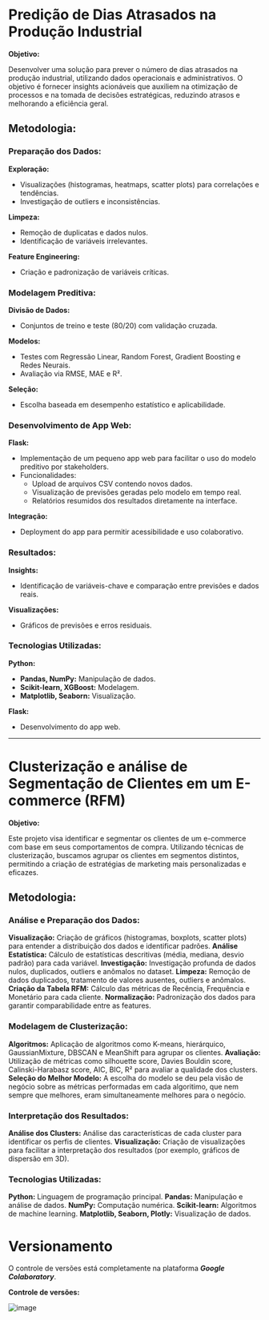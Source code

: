 # Predição de Dias Atrasados na Produção Industrial

**Objetivo:**

Desenvolver uma solução para prever o número de dias atrasados na produção industrial, utilizando dados operacionais e administrativos. O objetivo é fornecer insights acionáveis que auxiliem na otimização de processos e na tomada de decisões estratégicas, reduzindo atrasos e melhorando a eficiência geral.

## Metodologia:

### **Preparação dos Dados:**

**Exploração:**

- Visualizações (histogramas, heatmaps, scatter plots) para correlações e tendências.
- Investigação de outliers e inconsistências.

**Limpeza:**

- Remoção de duplicatas e dados nulos.
- Identificação de variáveis irrelevantes.

**Feature Engineering:**

- Criação e padronização de variáveis críticas.

### **Modelagem Preditiva:**

**Divisão de Dados:**

- Conjuntos de treino e teste (80/20) com validação cruzada.

**Modelos:**

- Testes com Regressão Linear, Random Forest, Gradient Boosting e Redes Neurais.
- Avaliação via RMSE, MAE e R².

**Seleção:**

- Escolha baseada em desempenho estatístico e aplicabilidade.

### **Desenvolvimento de App Web:**

**Flask:**

- Implementação de um pequeno app web para facilitar o uso do modelo preditivo por stakeholders.
- Funcionalidades:
  - Upload de arquivos CSV contendo novos dados.
  - Visualização de previsões geradas pelo modelo em tempo real.
  - Relatórios resumidos dos resultados diretamente na interface.

**Integração:**

- Deployment do app para permitir acessibilidade e uso colaborativo.

### **Resultados:**

**Insights:**

- Identificação de variáveis-chave e comparação entre previsões e dados reais.

**Visualizações:**

- Gráficos de previsões e erros residuais.

### Tecnologias Utilizadas:

**Python:**

- **Pandas, NumPy:** Manipulação de dados.
- **Scikit-learn, XGBoost:** Modelagem.
- **Matplotlib, Seaborn:** Visualização.

**Flask:**

- Desenvolvimento do app web.

---


# Clusterização e análise de Segmentação de Clientes em um E-commerce (RFM)

**Objetivo:**

Este projeto visa identificar e segmentar os clientes de um e-commerce com base em seus comportamentos de compra. Utilizando técnicas de clusterização, buscamos agrupar os clientes em segmentos distintos, permitindo a criação de estratégias de marketing mais personalizadas e eficazes.

## Metodologia:

### **Análise e Preparação dos Dados:**

**Visualização:** Criação de gráficos (histogramas, boxplots, scatter plots) para entender a distribuição dos dados e identificar padrões.
**Análise Estatística:** Cálculo de estatísticas descritivas (média, mediana, desvio padrão) para cada variável.
**Investigação:** Investigação profunda de dados nulos, duplicados, outliers e anômalos no dataset.
**Limpeza:** Remoção de dados duplicados, tratamento de valores ausentes, outliers e anômalos.
**Criação da Tabela RFM:** Cálculo das métricas de Recência, Frequência e Monetário para cada cliente.
**Normalização:** Padronização dos dados para garantir comparabilidade entre as features.

### **Modelagem de Clusterização:**

**Algoritmos:** Aplicação de algoritmos como K-means, hierárquico, GaussianMixture, DBSCAN e MeanShift para agrupar os clientes.
**Avaliação:** Utilização de métricas como silhouette score, Davies Bouldin score, Calinski-Harabasz score, AIC, BIC, R² para avaliar a qualidade dos clusters.
**Seleção do Melhor Modelo:** A escolha do modelo se deu pela visão de negócio sobre as métricas performadas em cada algoritimo, que nem sempre que melhores, eram simultaneamente melhores para o negócio.

### **Interpretação dos Resultados:**

**Análise dos Clusters:** Análise das características de cada cluster para identificar os perfis de clientes.
**Visualização:** Criação de visualizações para facilitar a interpretação dos resultados (por exemplo, gráficos de dispersão em 3D).

### Tecnologias Utilizadas:

**Python:** Linguagem de programação principal.
**Pandas:** Manipulação e análise de dados.
**NumPy:** Computação numérica.
**Scikit-learn:** Algoritmos de machine learning.
**Matplotlib, Seaborn, Plotly:** Visualização de dados.

# Versionamento

O controle de versões está completamente na plataforma **_Google Colaboratory_**.

**Controle de versões:**

![image](https://github.com/user-attachments/assets/1dd10b32-edb0-4a65-b236-7a81abbda4f2)
